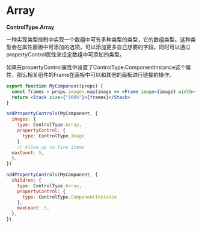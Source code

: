 # Array

**ControlType.Array**

一种实现类型控制中实现一个数组中可有多种类型的类型，它的数组类型。这种类型会在属性面板中可添加的选项，可以添加更多自己想要的字段。同时可以通过propertyControl属性来设定数组中可添加的类型。

如果在propertyControl属性中设置了ControlType.ComponentInstance这个属性，那么相关组件的Frame在画板中可以和其他的画板进行链接的操作。

```jsx
export function MyComponent(props) {
  const frames = props.images.map(image => <Frame image={image} width={"1fr"} height={"1fr"} />)
  return <Stack size={"100%"}>{frames}</Stack>
}

addPropertyControls(MyComponent, {
  images: {
    type: ControlType.Array,
    propertyControl: {
      type: ControlType.Image
    }
    // Allow up to five items
  maxCount: 5,
  },
})

addPropertyControls(MyComponent, {
  children: {
    type: ControlType.Array,
    propertyControl: {
      type: ControlType.ComponentInstance
    },
    maxCount: 5,
  },
})
```

